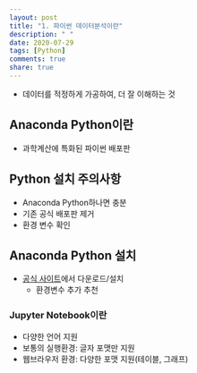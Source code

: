 ```yaml
---
layout: post
title: "1. 파이썬 데이터분석이란"
description: " "
date: 2020-07-29
tags: [Python]
comments: true
share: true
---
```



- 데이터를 적정하게 가공하여, 더 잘 이해하는 것

## Anaconda Python이란

- 과학계산에 특화된 파이썬 배포판

## Python 설치 주의사항

- Anaconda Python하나면 충분
- 기존 공식 배포판 제거
- 환경 변수 확인

## Anaconda Python 설치

- [공식 사이트]에서 다운로드/설치
  - 환경변수 추가 추천

### Jupyter Notebook이란

- 다양한 언어 지원
- 보통의 실행환경: 글자 포맷만 지원
- 웹브라우저 환경: 다양한 포맷 지원(테이블, 그래프)

[공식 사이트]: https://www.anaconda.com/
